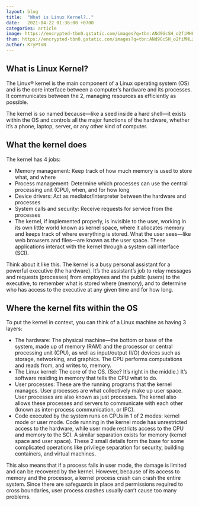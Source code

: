 ```yaml
---
layout: blog
title:  "What is Linux Kernel?.."
date:   2021-04-22 01:36:00 +0700
categories: article
image: https://encrypted-tbn0.gstatic.com/images?q=tbn:ANd9GcSH_o2fiMHLzxyL2M24nx3aRpAU0SwmatgZ0w&usqp=CAU
thum: https://encrypted-tbn0.gstatic.com/images?q=tbn:ANd9GcSH_o2fiMHLzxyL2M24nx3aRpAU0SwmatgZ0w&usqp=CAU
author: KryPtoN
---
```


## What is Linux Kernel?

The Linux® kernel is the main component of a Linux operating system (OS) and is the core interface between a computer’s hardware and its processes. It communicates between the 2, managing resources as efficiently as possible.

The kernel is so named because—like a seed inside a hard shell—it exists within the OS and controls all the major functions of the hardware, whether it’s a phone, laptop, server, or any other kind of computer.

## What the kernel does
The kernel has 4 jobs:

- Memory management: Keep track of how much memory is used to store what, and where
- Process management: Determine which processes can use the central processing unit (CPU), when, and for how long
- Device drivers: Act as mediator/interpreter between the hardware and processes
- System calls and security: Receive requests for service from the processes
- The kernel, if implemented properly, is invisible to the user, working in its own little world known as kernel space, where it allocates memory and keeps track of where everything is stored. What the user sees—like web browsers and files—are known as the user space. These applications interact with the kernel through a system call interface (SCI).

Think about it like this. The kernel is a busy personal assistant for a powerful executive (the hardware). It’s the assistant’s job to relay messages and requests (processes) from employees and the public (users) to the executive, to remember what is stored where (memory), and to determine who has access to the executive at any given time and for how long.

## Where the kernel fits within the OS
To put the kernel in context, you can think of a Linux machine as having 3 layers:

- The hardware: The physical machine—the bottom or base of the system, made up of memory (RAM) and the processor or central processing unit (CPU), as well as input/output (I/O) devices such as storage, networking, and graphics. The CPU performs computations and reads from, and writes to, memory.
- The Linux kernel: The core of the OS. (See? It’s right in the middle.) It’s software residing in memory that tells the CPU what to do.
- User processes: These are the running programs that the kernel manages. User processes are what collectively make up user space. User processes are also known as just processes. The kernel also allows these processes and servers to communicate with each other (known as inter-process communication, or IPC).
- Code executed by the system runs on CPUs in 1 of 2 modes: kernel mode or user mode. Code running in the kernel mode has unrestricted access to the hardware, while user mode restricts access to the CPU and memory to the SCI. A similar separation exists for memory (kernel space and user space). These 2 small details form the base for some complicated operations like privilege separation for security, building containers, and virtual machines.

This also means that if a process fails in user mode, the damage is limited and can be recovered by the kernel. However, because of its access to memory and the processor, a kernel process crash can crash the entire system. Since there are safeguards in place and permissions required to cross boundaries, user process crashes usually can’t cause too many problems.
